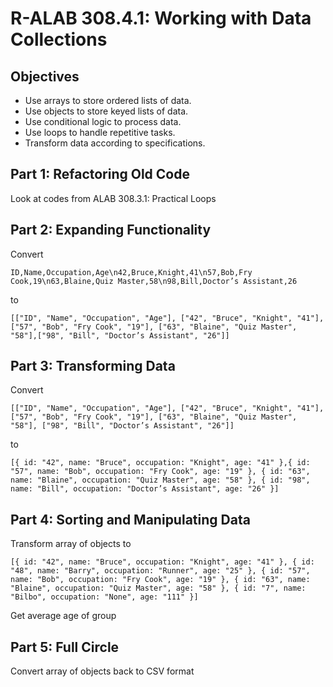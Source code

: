 # R-ALAB 308.4.1: Working with Data Collections

## Objectives

- Use arrays to store ordered lists of data.
- Use objects to store keyed lists of data.
- Use conditional logic to process data.
- Use loops to handle repetitive tasks.
- Transform data according to specifications.

## Part 1: Refactoring Old Code

Look at codes from ALAB 308.3.1: Practical Loops

## Part 2: Expanding Functionality

Convert

`ID,Name,Occupation,Age\n42,Bruce,Knight,41\n57,Bob,Fry Cook,19\n63,Blaine,Quiz Master,58\n98,Bill,Doctor’s Assistant,26`

to

`[["ID", "Name", "Occupation", "Age"], ["42", "Bruce", "Knight", "41"], ["57", "Bob", "Fry Cook", "19"], ["63", "Blaine", "Quiz Master", "58"],["98", "Bill", "Doctor’s Assistant", "26"]]`

## Part 3: Transforming Data

Convert

`[["ID", "Name", "Occupation", "Age"], ["42", "Bruce", "Knight", "41"], ["57", "Bob", "Fry Cook", "19"], ["63", "Blaine", "Quiz Master", "58"], ["98", "Bill", "Doctor’s Assistant", "26"]]`

to

`[{ id: "42", name: "Bruce", occupation: "Knight", age: "41" },{ id: "57", name: "Bob", occupation: "Fry Cook", age: "19" }, { id: "63", name: "Blaine", occupation: "Quiz Master", age: "58" }, { id: "98", name: "Bill", occupation: "Doctor’s Assistant", age: "26" }]`

## Part 4: Sorting and Manipulating Data

Transform array of objects to

`[{ id: "42", name: "Bruce", occupation: "Knight", age: "41" }, { id: "48", name: "Barry", occupation: "Runner", age: "25" }, { id: "57", name: "Bob", occupation: "Fry Cook", age: "19" }, { id: "63", name: "Blaine", occupation: "Quiz Master", age: "58" }, { id: "7", name: "Bilbo", occupation: "None", age: "111" }]`

Get average age of group

## Part 5: Full Circle

Convert array of objects back to CSV format

